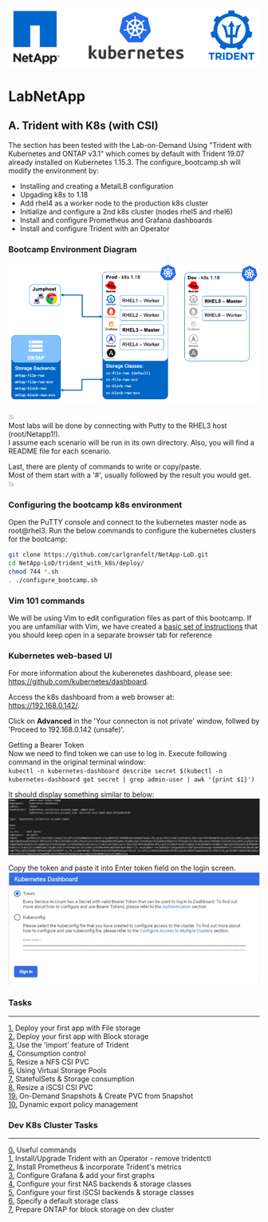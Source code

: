 <p align="center"><img src="images/k8s-header.png"></p>

# LabNetApp

## A. Trident with K8s (with CSI)

The section has been tested with the Lab-on-Demand Using "Trident with Kubernetes and ONTAP v3.1" which comes by default with Trident 19.07 already installed on Kubernetes 1.15.3. The configure_bootcamp.sh will modify the environment by:

- Installing and creating a MetalLB configuration
- Upgading k8s to 1.18
- Add rhel4 as a worker node to the production k8s cluster
- Initialize and configure a 2nd k8s cluster (nodes rhel5 and rhel6)
- Install and configure Prometheus and Grafana dashboards
- Install and configure Trident with an Operator

### Bootcamp Environment Diagram

<p align="center"><img src="images/lab-diagram.png"></p>

:boom:  
Most labs will be done by connecting with Putty to the RHEL3 host (root/Netapp1!).  
I assume each scenario will be run in its own directory. Also, you will find a README file for each scenario.  

Last, there are plenty of commands to write or copy/paste.  
Most of them start with a '#', usually followed by the result you would get.  
:boom:  

### Configuring the bootcamp k8s environment

Open the PuTTY console and connect to the kubernetes master node as root@rhel3. Run the below commands to configure the kubernetes clusters for the bootcamp:  

```bash
git clone https://github.com/carlgranfelt/NetApp-LoD.git  
cd NetApp-LoD/trident_with_k8s/deploy/  
chmod 744 *.sh  
. ./configure_bootcamp.sh
```

### Vim 101 commands

We will be using Vim to edit configuration files as part of this bootcamp.  If you are unfamiliar with Vim, we have created a [basic set of instructions](trident_with_k8s/tasks/vim/README.md) that you should keep open in a separate browser tab for reference

### Kubernetes web-based UI

For more information about the kuberenetes dashboard, please see:  
<https://github.com/kubernetes/dashboard>.

Access the k8s dashboard from a web browser at:  
<https://192.168.0.142/>.  

Click on **Advanced** in the 'Your connecton is not private' window, follwed by 'Proceed to 192.168.0.142 (unsafe)'.

Getting a Bearer Token  
Now we need to find token we can use to log in. Execute following command in the original terminal window:  
`kubectl -n kubernetes-dashboard describe secret $(kubectl -n kubernetes-dashboard get secret | grep admin-user | awk '{print $1}')`

It should display something similar to below:
![Admin user token](images/dashboard-token.jpg "Admin user token")

Copy the token and paste it into Enter token field on the login screen.
![Kubernetes Dashboard Sign in](images/dashboard-sign-in.jpg "Kubernetes Dashboard Sign in")

### Tasks

---------

[1.](trident_with_k8s/tasks/file_app) Deploy your first app with File storage  
[2.](trident_with_k8s/tasks/block_app) Deploy your first app with Block storage  
[3.](trident_with_k8s/tasks/pv_import) Use the 'import' feature of Trident  
[4.](trident_with_k8s/tasks/quotas) Consumption control  
[5.](trident_with_k8s/tasks/file_resize) Resize a NFS CSI PVC  
[6.](trident_with_k8s/tasks/storage_pools) Using Virtual Storage Pools  
[7.](trident_with_k8s/tasks/statefulsets) StatefulSets & Storage consumption  
[8.](trident_with_k8s/tasks/resize_block) Resize a iSCSI CSI PVC  
[19.](trident_with_k8s/tasks/snapshots_clones) On-Demand Snapshots & Create PVC from Snapshot  
[10.](trident_with_k8s/tasks/dynamic_exports) Dynamic export policy management  

### Dev K8s Cluster Tasks

---------
[0.](trident_with_k8s/tasks/useful_commands) Useful commands  
[1.](trident_with_k8s/tasks/install_trident) Install/Upgrade Trident with an Operator - remove tridentctl  
[2.](trident_with_k8s/tasks/config_prometheus) Install Prometheus & incorporate Trident's metrics  
[3.](trident_with_k8s/tasks/config_grafana) Configure Grafana & add your first graphs  
[4.](trident_with_k8s/tasks/config_file) Configure your first NAS backends & storage classes  
[5.](trident_with_k8s/tasks/config_block) Configure your first iSCSI backends & storage classes  
[6.](trident_with_k8s/tasks/default_sc) Specify a default storage class  
[7.](trident_with_k8s/tasks/ontap_block) Prepare ONTAP for block storage on dev cluster  
